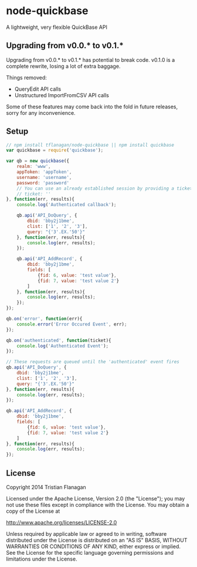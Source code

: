 node-quickbase
==============

A lightweight, very flexible QuickBase API

Upgrading from v0.0.* to v0.1.*
------------------------
Upgrading from v0.0.* to v0.1.* has potential to break code. v0.1.0 is a complete rewrite, losing a lot of extra baggage.

Things removed:
* QueryEdit API calls
* Unstructured ImportFromCSV API calls

Some of these features may come back into the fold in future releases, sorry for any inconvenience. 

Setup
-----

```js
// npm install tflanagan/node-quickbase || npm install quickbase
var quickbase = require('quickbase');

var qb = new quickbase({
	realm: 'www',
	appToken: 'appToken',
	username: 'username',
	password: 'password'
	// You can use an already established session by providing a ticket
	// ticket: ''
}, function(err, results){
	console.log('Authenticated callback');

	qb.api('API_DoQuery', {
		dbid: 'bby2j1bme',
		clist: ['1', '2', '3'],
		query: "{'3'.EX.'50'}"
	}, function(err, results){
		console.log(err, results);
	});

	qb.api('API_AddRecord', {
		dbid: 'bby2j1bme',
		fields: [
			{fid: 6, value: 'test value'},
			{fid: 7, value: 'test value 2'}
		]
	}, function(err, results){
		console.log(err, results);
	});
});

qb.on('error', function(err){
	console.error('Error Occured Event', err);
});

qb.on('authenticated', function(ticket){
	console.log('Authenticated Event');
});

// These requests are queued until the 'authenticated' event fires
qb.api('API_DoQuery', {
	dbid: 'bby2j1bme',
	clist: ['1', '2', '3'],
	query: "{'3'.EX.'50'}"
}, function(err, results){
	console.log(err, results);
});

qb.api('API_AddRecord', {
	dbid: 'bby2j1bme',
	fields: [
		{fid: 6, value: 'test value'},
		{fid: 7, value: 'test value 2'}
	]
}, function(err, results){
	console.log(err, results);
});
```

License
-------

Copyright 2014 Tristian Flanagan

Licensed under the Apache License, Version 2.0 (the "License"); you may not use these files except in compliance with the License. You may obtain a copy of the License at

http://www.apache.org/licenses/LICENSE-2.0

Unless required by applicable law or agreed to in writing, software distributed under the License is distributed on an "AS IS" BASIS, WITHOUT WARRANTIES OR CONDITIONS OF ANY KIND, either express or implied. See the License for the specific language governing permissions and limitations under the License.

